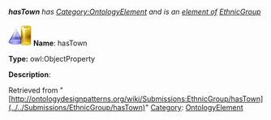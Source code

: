 ___hasTown__ has [Category:OntologyElement](../../Category/OntologyElement "Category:OntologyElement") and is an [element of](../../Property/ElementOf "Property:ElementOf") [EthnicGroup](../../Submissions/EthnicGroup "Submissions:EthnicGroup")_


  




[![ObjectProperty](../../images/thumb/c/c3/ObjectProperty.gif/45px-ObjectProperty.gif)](../../Image/ObjectProperty.gif "ObjectProperty")
__Name__: hasTown 


__Type:__ owl:ObjectProperty 


__Description__: 





Retrieved from "[http://ontologydesignpatterns.org/wiki/Submissions:EthnicGroup/hasTown](../../Submissions/EthnicGroup/hasTown)"
 [Category](http://ontologydesignpatterns.org/wiki/Special:Categories "Special:Categories"): [OntologyElement](../../Category/OntologyElement "Category:OntologyElement")